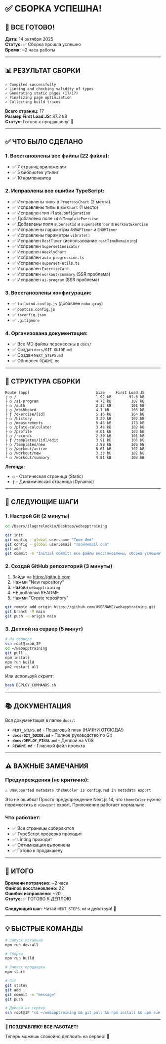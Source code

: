 # ✅ СБОРКА УСПЕШНА!

## 🎉 ВСЕ ГОТОВО!

**Дата:** 14 октября 2025  
**Статус:** ✅ Сборка прошла успешно  
**Время:** ~2 часа работы

---

## 📊 РЕЗУЛЬТАТ СБОРКИ

```
✓ Compiled successfully
✓ Linting and checking validity of types
✓ Generating static pages (17/17)
✓ Finalizing page optimization
✓ Collecting build traces
```

**Всего страниц:** 17  
**Размер First Load JS:** 87.2 kB  
**Статус:** Готово к продакшену! 🚀

---

## ✅ ЧТО БЫЛО СДЕЛАНО

### 1. Восстановлены все файлы (22 файла):
- ✅ 7 страниц приложения
- ✅ 5 библиотек утилит
- ✅ 10 компонентов

### 2. Исправлены все ошибки TypeScript:
- ✅ Исправлены типы в `ProgressChart` (2 места)
- ✅ Исправлены типы в `BarChart` (1 место)
- ✅ Исправлен тип `PlateConfiguration`
- ✅ Добавлено поле `id` в `TemplateExercise`
- ✅ Добавлены поля `supersetId` и `supersetOrder` в `WorkoutExercise`
- ✅ Исправлены параметры `AMRAPTimer` и `EMOMTimer`
- ✅ Исправлены параметры `vibrate()`
- ✅ Исправлен `RestTimer` (использование `restTimeRemaining`)
- ✅ Исправлен `SupersetIndicator`
- ✅ Исправлен `WeeklyChart`
- ✅ Исправлен `auto-progression.ts`
- ✅ Исправлен `superset-utils.ts`
- ✅ Исправлен `ExerciseCard`
- ✅ Исправлен `workout/summary` (SSR проблема)
- ✅ Исправлен `ai-program` (SSR проблема)

### 3. Восстановлены конфигурации:
- ✅ `tailwind.config.js` (добавлен `nubo-gray`)
- ✅ `postcss.config.js`
- ✅ `tsconfig.json`
- ✅ `.gitignore`

### 4. Организована документация:
- ✅ Все MD файлы перенесены в `docs/`
- ✅ Создан `docs/GIT_GUIDE.md`
- ✅ Создан `NEXT_STEPS.md`
- ✅ Обновлен `README.md`

---

## 📁 СТРУКТУРА СБОРКИ

```
Route (app)                              Size     First Load JS
┌ ○ /                                    1.92 kB        91.6 kB
├ ○ /ai-program                          4.72 kB         107 kB
├ ○ /auth                                2.17 kB         101 kB
├ ○ /dashboard                           4.1 kB          103 kB
├ ƒ /exercise/[id]                       5.16 kB         164 kB
├ ○ /history                             3.29 kB         102 kB
├ ○ /measurements                        5.45 kB         173 kB
├ ○ /plate-calculator                    3.48 kB         102 kB
├ ○ /profile                             4.01 kB         103 kB
├ ○ /records                             2.39 kB         101 kB
├ ƒ /templates/[id]/edit                 3.91 kB         106 kB
├ ○ /templates/new                       3.99 kB         106 kB
├ ○ /workout/active                      8.61 kB         102 kB
├ ○ /workout/new                         3.33 kB         102 kB
└ ○ /workout/summary                     4.81 kB         103 kB
```

**Легенда:**
- `○` - Статическая страница (Static)
- `ƒ` - Динамическая страница (Dynamic)

---

## 🚀 СЛЕДУЮЩИЕ ШАГИ

### 1. Настрой Git (2 минуты)

```bash
cd /Users/ilagorelockin/Desktop/webapptraining

git init
git config --global user.name "Твое Имя"
git config --global user.email "твой@email.com"
git add .
git commit -m "Initial commit: все файлы восстановлены, сборка успешна"
```

### 2. Создай GitHub репозиторий (3 минуты)

1. Зайди на https://github.com
2. Нажми "New repository"
3. Назови `webapptraining`
4. НЕ добавляй README
5. Нажми "Create repository"

```bash
git remote add origin https://github.com/USERNAME/webapptraining.git
git branch -M main
git push -u origin main
```

### 3. Деплой на сервер (5 минут)

```bash
# На сервере
ssh root@твой_IP
cd ~/webapptraining
git pull
npm install
npm run build
pm2 restart all
```

Или используй скрипт:
```bash
bash DEPLOY_COMMANDS.sh
```

---

## 📚 ДОКУМЕНТАЦИЯ

Вся документация в папке `docs/`:

- **`NEXT_STEPS.md`** - Пошаговый план (НАЧНИ ОТСЮДА!)
- **`docs/GIT_GUIDE.md`** - Полное руководство по Git
- **`docs/DEPLOY_FINAL.md`** - Деплой на VDS
- **`README.md`** - Главный файл проекта

---

## ⚠️ ВАЖНЫЕ ЗАМЕЧАНИЯ

### Предупреждения (не критично):

```
⚠ Unsupported metadata themeColor is configured in metadata export
```

Это не ошибка! Просто предупреждение Next.js 14, что `themeColor` нужно переместить в `viewport` export. Приложение работает нормально.

### Что работает:

- ✅ Все страницы собираются
- ✅ TypeScript проверка проходит
- ✅ Linting проходит
- ✅ Оптимизация выполнена
- ✅ Готово к продакшену

---

## 🎯 ИТОГО

**Времени потрачено:** ~2 часа  
**Файлов восстановлено:** 22  
**Ошибок исправлено:** ~20  
**Статус:** ✅ ГОТОВО К ДЕПЛОЮ

**Следующий шаг:** Читай `NEXT_STEPS.md` и действуй! 💪

---

## 💡 БЫСТРЫЕ КОМАНДЫ

```bash
# Запуск локально
npm run dev:all

# Сборка
npm run build

# Запуск продакшен
npm start

# Git
git status
git add .
git commit -m "message"
git push

# Деплой на сервер
ssh root@IP "cd ~/webapptraining && git pull && npm install && npm run build && pm2 restart all"
```

---

**🎉 ПОЗДРАВЛЯЮ! ВСЕ РАБОТАЕТ!**

Теперь можешь спокойно деплоить на сервер! 🚀


